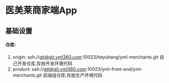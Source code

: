 # 医美莱商家端App

## 基础设置

####  仓库:
1. origin: 	ssh://git@git.yml360.com:10023/heyuhang/yml-merchants.git  自己开发仓库,存放开发环境代码  
2. product: ssh://git@git.yml360.com:10023/yml-front-end/yml-merchants.git  前端组仓库,存放生产环境代码



